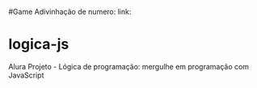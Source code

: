 #Game Adivinhação de numero:
link: 
# logica-js
 Alura Projeto - Lógica de programação: mergulhe em programação com JavaScript
